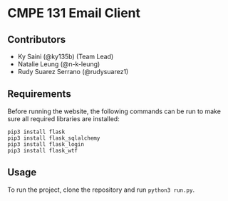 # CMPE 131 Email Client

## Contributors
- Ky Saini (@ky135b) (Team Lead)
- Natalie Leung (@n-k-leung)
- Rudy Suarez Serrano (@rudysuarez1)

## Requirements
Before running the website, the following commands can be run to make sure all required libraries are installed:

```
pip3 install flask
pip3 install flask_sqlalchemy
pip3 install flask_login
pip3 install flask_wtf
```

## Usage
To run the project, clone the repository and run `python3 run.py`.
